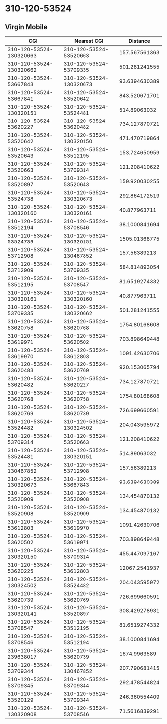 # 310-120-53524
## Virgin Mobile


| CGI | Nearest CGI | Distance |
|-----|-------------|----------|
| 310-120-53524-130320663 | 310-120-53524-53520663 | 157.567561363 |
| 310-120-53524-130320662 | 310-120-53524-53709335 | 501.281241555 |
| 310-120-53524-53667843 | 310-120-53524-130320673 | 93.6394630389 |
| 310-120-53524-53667841 | 310-120-53524-53520642 | 843.520671701 |
| 310-120-53524-130320151 | 310-120-53524-53524481 | 514.89063032 |
| 310-120-53524-53620227 | 310-120-53524-53620482 | 734.127870721 |
| 310-120-53524-53520642 | 310-120-53524-130320150 | 471.470719864 |
| 310-120-53524-53520643 | 310-120-53524-53512195 | 153.724650959 |
| 310-120-53524-53520663 | 310-120-53524-53709314 | 121.208410622 |
| 310-120-53524-53520897 | 310-120-53524-53520643 | 159.920030255 |
| 310-120-53524-53524738 | 310-120-53524-130320673 | 292.864172519 |
| 310-120-53524-130320160 | 310-120-53524-130320161 | 40.877963711 |
| 310-120-53524-53512194 | 310-120-53524-53708546 | 38.1000841694 |
| 310-120-53524-53524739 | 310-120-53524-130320151 | 1505.01368775 |
| 310-120-53524-53712908 | 310-120-53524-130467852 | 157.56389213 |
| 310-120-53524-53712909 | 310-120-53524-53709335 | 584.814893054 |
| 310-120-53524-53512195 | 310-120-53524-53708547 | 81.6519274332 |
| 310-120-53524-130320161 | 310-120-53524-130320160 | 40.877963711 |
| 310-120-53524-53709335 | 310-120-53524-130320662 | 501.281241555 |
| 310-120-53524-53620758 | 310-120-53524-53620768 | 1754.80168608 |
| 310-120-53524-53619971 | 310-120-53524-53620502 | 703.898649448 |
| 310-120-53524-53619970 | 310-120-53524-53612803 | 1091.42630706 |
| 310-120-53524-53620483 | 310-120-53524-53620769 | 920.153065794 |
| 310-120-53524-53620482 | 310-120-53524-53620227 | 734.127870721 |
| 310-120-53524-53620768 | 310-120-53524-53620758 | 1754.80168608 |
| 310-120-53524-53620769 | 310-120-53524-53620739 | 726.699660591 |
| 310-120-53524-53524482 | 310-120-53524-130324502 | 204.043595972 |
| 310-120-53524-53709314 | 310-120-53524-53520663 | 121.208410622 |
| 310-120-53524-53524481 | 310-120-53524-130320151 | 514.89063032 |
| 310-120-53524-130467852 | 310-120-53524-53712908 | 157.56389213 |
| 310-120-53524-130320673 | 310-120-53524-53667843 | 93.6394630389 |
| 310-120-53524-53520909 | 310-120-53524-53520908 | 134.454870132 |
| 310-120-53524-53520908 | 310-120-53524-53520909 | 134.454870132 |
| 310-120-53524-53612803 | 310-120-53524-53619970 | 1091.42630706 |
| 310-120-53524-53620502 | 310-120-53524-53619971 | 703.898649448 |
| 310-120-53524-130320150 | 310-120-53524-53709314 | 455.447097167 |
| 310-120-53524-53620225 | 310-120-53524-53612803 | 12067.2541937 |
| 310-120-53524-130324502 | 310-120-53524-53524482 | 204.043595972 |
| 310-120-53524-53620739 | 310-120-53524-53620769 | 726.699660591 |
| 310-120-53524-130320141 | 310-120-53524-53520897 | 308.429278931 |
| 310-120-53524-53708547 | 310-120-53524-53512195 | 81.6519274332 |
| 310-120-53524-53708546 | 310-120-53524-53512194 | 38.1000841694 |
| 310-120-53524-239638017 | 310-120-53524-53620739 | 1674.9963589 |
| 310-120-53524-53709344 | 310-120-53524-130467852 | 207.790681415 |
| 310-120-53524-53709345 | 310-120-53524-53709344 | 292.478544824 |
| 310-120-53524-53520129 | 310-120-53524-53709344 | 246.360554409 |
| 310-120-53524-130320908 | 310-120-53524-53708546 | 71.5616839291 |
